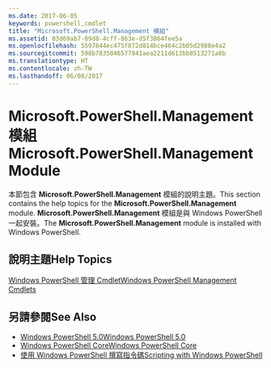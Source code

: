 ```yaml
---
ms.date: 2017-06-05
keywords: powershell,cmdlet
title: "Microsoft.PowerShell.Management 模組"
ms.assetid: 03d69ab7-89d8-4cff-863e-d5f3864fee5a
ms.openlocfilehash: 5597844ec475f872d814bce464c2b05d2988e4a2
ms.sourcegitcommit: 598b7835046577841aea2211d613bb8513271a8b
ms.translationtype: HT
ms.contentlocale: zh-TW
ms.lasthandoff: 06/08/2017
---
```

# <a name="microsoftpowershellmanagement-module"></a><span data-ttu-id="8efdc-103">Microsoft.PowerShell.Management 模組</span><span class="sxs-lookup"><span data-stu-id="8efdc-103">Microsoft.PowerShell.Management Module</span></span>
<span data-ttu-id="8efdc-104">本節包含 **Microsoft.PowerShell.Management** 模組的說明主題。</span><span class="sxs-lookup"><span data-stu-id="8efdc-104">This section contains the help topics for the **Microsoft.PowerShell.Management** module.</span></span> <span data-ttu-id="8efdc-105">**Microsoft.PowerShell.Management** 模組是與 Windows PowerShell 一起安裝。</span><span class="sxs-lookup"><span data-stu-id="8efdc-105">The **Microsoft.PowerShell.Management** module is installed with Windows PowerShell.</span></span>

## <a name="help-topics"></a><span data-ttu-id="8efdc-106">說明主題</span><span class="sxs-lookup"><span data-stu-id="8efdc-106">Help Topics</span></span>
[<span data-ttu-id="8efdc-107">Windows PowerShell 管理 Cmdlet</span><span class="sxs-lookup"><span data-stu-id="8efdc-107">Windows PowerShell Management Cmdlets</span></span>](http://go.microsoft.com/fwlink/?LinkID=245862)

## <a name="see-also"></a><span data-ttu-id="8efdc-108">另請參閱</span><span class="sxs-lookup"><span data-stu-id="8efdc-108">See Also</span></span>
- [<span data-ttu-id="8efdc-109">Windows PowerShell 5.0</span><span class="sxs-lookup"><span data-stu-id="8efdc-109">Windows PowerShell 5.0</span></span>](Windows-PowerShell-5.0.md)
- [<span data-ttu-id="8efdc-110">Windows PowerShell Core</span><span class="sxs-lookup"><span data-stu-id="8efdc-110">Windows PowerShell Core</span></span>](https://technet.microsoft.com/en-us/library/4b75f1e4-f327-48f3-92ab-bf5435094d41)
- [<span data-ttu-id="8efdc-111">使用 Windows PowerShell 撰寫指令碼</span><span class="sxs-lookup"><span data-stu-id="8efdc-111">Scripting with Windows PowerShell</span></span>](../../getting-started/fundamental/Scripting-with-Windows-PowerShell.md)

